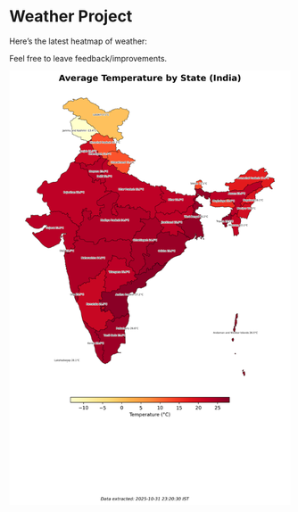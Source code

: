# Weather Project

Here’s the latest heatmap of weather:

Feel free to leave feedback/improvements.

![India Heatmap](docs/assets/india_heatmap.png?v=04F6E9)
